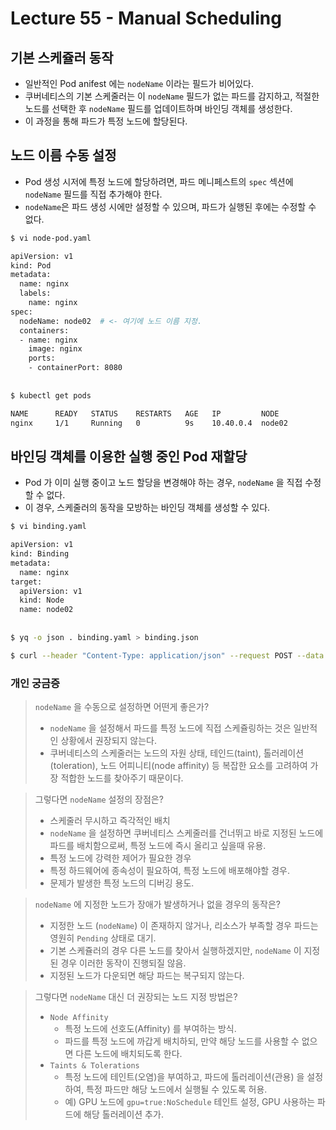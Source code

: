 # Lecture 55 - Manual Scheduling

## 기본 스케쥴러 동작

- 일반적인 Pod anifest 에는 `nodeName` 이라는 필드가 비어있다.
- 쿠버네티스의 기본 스케줄러는 이 `nodeName` 필드가 없는 파드를 감지하고, 적절한 노드를 선택한 후 `nodeName` 필드를 업데이트하며 바인딩 객체를 생성한다.
- 이 과정을 통해 파드가 특정 노드에 할당된다.

## 노드 이름 수동 설정

- Pod 생성 시저에 특정 노드에 할당하려면, 파드 메니페스트의 `spec` 섹션에 `nodeName` 필드를 직접 추가해야 한다.
- `nodeName`은 파드 생성 시에만 설정할 수 있으며, 파드가 실행된 후에는 수정할 수 없다.

```bash
$ vi node-pod.yaml

apiVersion: v1
kind: Pod
metadata:
  name: nginx
  labels:
    name: nginx
spec:
  nodeName: node02  # <- 여기에 노드 이름 지정.
  containers:
  - name: nginx
    image: nginx
    ports:
    - containerPort: 8080
    
    
$ kubectl get pods

NAME      READY   STATUS    RESTARTS   AGE   IP         NODE
nginx     1/1     Running   0          9s    10.40.0.4  node02
```

## 바인딩 객체를 이용한 실행 중인 Pod 재할당

- Pod 가 이미 실행 중이고 노드 할당을 변경해야 하는 경우, `nodeName` 을 직접 수정할 수 없다.
- 이 경우, 스케줄러의 동작을 모방하는 바인딩 객체를 생성할 수 있다.

```bash
$ vi binding.yaml

apiVersion: v1
kind: Binding
metadata:
  name: nginx
target:
  apiVersion: v1
  kind: Node
  name: node02
  
  
$ yq -o json . binding.yaml > binding.json

$ curl --header "Content-Type: application/json" --request POST --data @binding.json http://$SERVER/api/v1/namespaces/default/pods/nginx/binding

```

### 개인 궁금증

> `nodeName` 을 수동으로 설정하면 어떤게 좋은가?
>
> - `nodeName` 을 설정해서 파드를 특정 노드에 직접 스케쥴링하는 것은 일반적인 상황에서 권장되지 않는다.
> - 쿠버네티스의 스케줄러는 노드의 자원 상태, 테인드(taint), 톨러레이션(toleration), 노드 어피니티(node affinity) 등 복잡한 요소를 고려하여 가장 적합한 노드를 찾아주기 때문이다.


> 그렇다면 `nodeName` 설정의 장점은?
> - 스케줄러 무시하고 즉각적인 배치
> - `nodeName` 을 설정하면 쿠버네티스 스케줄러를 건너뛰고 바로 지정된 노드에 파드를 배치함으로써, 특정 노드에 즉시 올리고 싶을때 유용.
>- 특정 노드에 강력한 제어가 필요한 경우
>  - 특정 하드웨어에 종속성이 필요하여, 특정 노드에 배포해야할 경우.
>  - 문제가 발생한 특정 노드의 디버깅 용도.
>

> `nodeName` 에 지정한 노드가 장애가 발생하거나 없을 경우의 동작은?
>
> - 지정한 노드 (`nodeName`) 이 존재하지 않거나, 리소스가 부족할 경우 파드는 영원히 `Pending` 상태로 대기.
> - 기본 스케쥴러의 경우 다른 노드를 찾아서 실행하겠지만, `nodeName` 이 지정된 경우 이러한 동작이 진행되질 않음.
> - 지정된 노드가 다운되면 해당 파드는 복구되지 않는다.


> 그렇다면 `nodeName` 대신 더 권장되는 노드 지정 방법은?
> - `Node Affinity`
>    - 특정 노드에 선호도(Affinity) 를 부여하는 방식.
>    - 파드를 특정 노드에 까갑게 배치하되, 만약 해당 노드를 사용할 수 없으면 다른 노드에 배치되도록 한다.
> - `Taints & Tolerations`
>    - 특정 노드에 테인트(오염)을 부여하고, 파드에 톨러레이션(관용) 을 설정하여, 특정 파드만 해당 노드에서 실행될 수 있도록 허용.
>    - 예) GPU 노드에 `gpu=true:NoSchedule` 테인트 설정, GPU 사용하는 파드에 해당 톨러레이션 추가.
